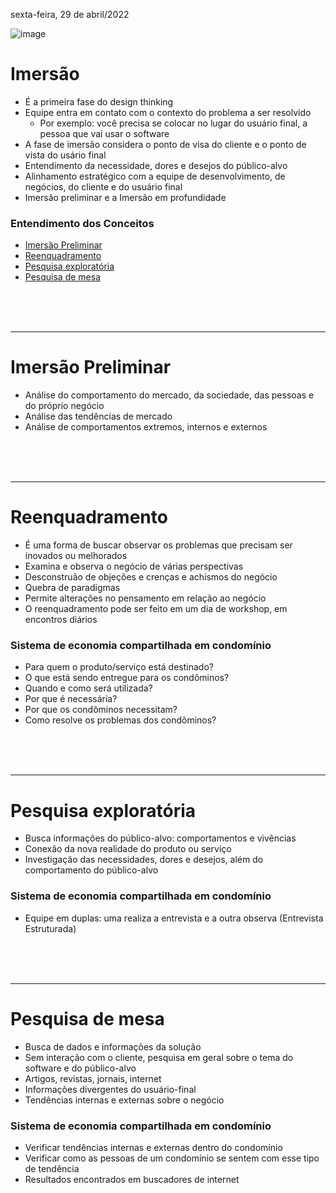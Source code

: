 sexta-feira, 29 de abril/2022

![image](https://user-images.githubusercontent.com/87860884/165990332-cf5fb091-70b6-4999-842f-2193e02be872.png)

# Imersão
- É a primeira fase do design thinking
- Equipe entra em contato com o contexto do problema a ser resolvido
    - Por exemplo: você precisa se colocar no lugar do usuário final, a pessoa que vai usar o software
- A fase de imersão considera o ponto de visa do cliente e o ponto de vista do usário final
- Entendimento da necessidade, dores e desejos do público-alvo
- Alinhamento estratégico com a equipe de desenvolvimento, de negócios, do cliente e do usuário final
- Imersão preliminar e a Imersão em profundidade

### Entendimento dos Conceitos

- [Imersão Preliminar](#imersão-preliminar)
- [Reenquadramento](#reenquadramento)
- [Pesquisa exploratória](#pesquisa-exploratória)
- [Pesquisa de mesa](#pesquisa-de-mesa)

<br><br><br>
<hr>

# Imersão Preliminar
- Análise do comportamento do mercado, da sociedade, das pessoas e do próprio negócio
- Análise das tendências de mercado
- Análise de comportamentos extremos, internos e externos


<br><br><br>
<hr>

# Reenquadramento
- É uma forma de buscar observar os problemas que precisam ser inovados ou melhorados
- Examina e observa o negócio de várias perspectivas
- Desconstruão de objeções e crenças e achismos do negócio
- Quebra de paradigmas
- Permite alterações no pensamento em relação ao negócio
- O reenquadramento pode ser feito em um dia de workshop, em encontros diários

### Sistema de economia compartilhada em condomínio
- Para quem o produto/serviço está destinado?
- O que está sendo entregue para os condôminos?
- Quando e como será utilizada?
- Por que é necessária?
- Por que os condôminos necessitam?
- Como resolve os problemas dos condôminos?


<br><br><br>
<hr>

# Pesquisa exploratória
- Busca informações do público-alvo: comportamentos e vivências
- Conexão da nova realidade do produto ou serviço
- Investigação das necessidades, dores e desejos, além do comportamento do público-alvo  

### Sistema de economia compartilhada em condomínio
- Equipe em duplas: uma realiza a entrevista e a outra observa (Entrevista Estruturada)



<br><br><br>
<hr>

# Pesquisa de mesa
- Busca de dados e informações da solução
- Sem interação com o cliente, pesquisa em geral sobre o tema do software e do público-alvo
- Artigos, revistas, jornais, internet
- Informações divergentes do usuário-final
- Tendências internas e externas sobre o negócio

### Sistema de economia compartilhada em condomínio
- Verificar tendências internas e externas dentro do condomínio
- Verificar como as pessoas de um condomínio se sentem com esse tipo de tendência
- Resultados encontrados em buscadores de internet
